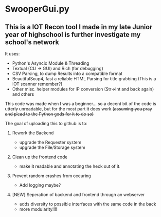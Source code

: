 # SwooperGui.py

## This is a IOT Recon tool I made in my late Junior year of highschool is further investigate my school's network

  It uses:

- Python's Asyncio Module & Threading
- Textual (CLI -> GUI) and Rich (for debugging)
- CSV Parsing, to dump Results into a compatible format
- BeautifulSoup4, fast a reliable HTML Parsing for title grabbing (This is a IOT scanner remember?)
- Other misc. helper modules for IP conversion (Str->Int and back again) and others

This code was made when I was a beginner...
so a decent bit of the code is utterly unreadable,
but for the most part it does work ~~(assuming you pray and plead to the Python gods for it to do so)~~

The goal of uploading this to github is to:

1. Rework the Backend
   - upgrade the Requester system
   - upgrade the File/Storage system

2. Clean up the frontend code
   - make it readable and annotating the heck out of it.
  
3. Prevent random crashes from occuring
   - Add logging maybe?

4. [NEW] Seperation of backend and frontend through an webserver
   - adds diversity to possible interfaces with the same code in the back
   - more modularity!!!!
